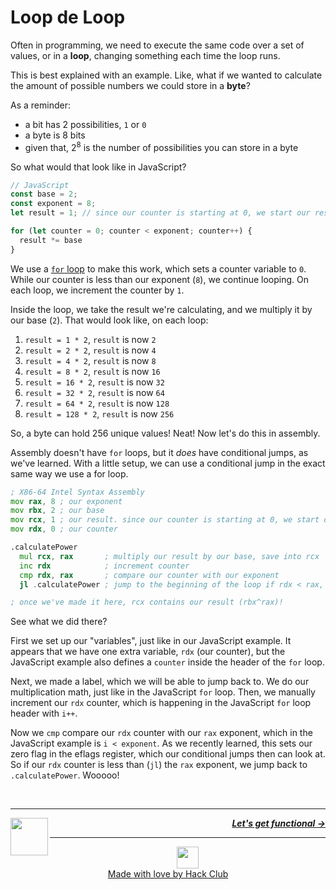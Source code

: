 # Loop de Loop

Often in programming, we need to execute the same code over a set of values, or in a **loop**, changing something each time the loop runs.

This is best explained with an example. Like, what if we wanted to calculate the amount of possible numbers we could store in a **byte**?

As a reminder:
  - a bit has 2 possibilities, `1` or `0`
  - a byte is 8 bits
  - given that, $2^8$ is the number of possibilities you can store in a byte

So what would that look like in JavaScript?

```js
// JavaScript
const base = 2;
const exponent = 8;
let result = 1; // since our counter is starting at 0, we start our result at 2^0, which is 1

for (let counter = 0; counter < exponent; counter++) {
  result *= base
}
```

We use a [`for` loop](https://developer.mozilla.org/en-US/docs/Web/JavaScript/Guide/Loops_and_iteration) to make this work, which sets a counter variable to `0`. While our counter is less than our exponent (`8`), we continue looping. On each loop, we increment the counter by `1`.

Inside the loop, we take the result we're calculating, and we multiply it by our base (`2`). That would look like, on each loop:

1. `result = 1 * 2`, `result` is now `2`
1. `result = 2 * 2`, `result` is now `4`
1. `result = 4 * 2`, `result` is now `8`
1. `result = 8 * 2`, `result` is now `16`
1. `result = 16 * 2`, `result` is now `32`
1. `result = 32 * 2`, `result` is now `64`
1. `result = 64 * 2`, `result` is now `128`
1. `result = 128 * 2`, `result` is now `256`

So, a byte can hold 256 unique values! Neat! Now let's do this in assembly.

Assembly doesn't have `for` loops, but it _does_ have conditional jumps, as we've learned. With a little setup, we can use a conditional jump in the exact same way we use a for loop.

```asm
; X86-64 Intel Syntax Assembly
mov rax, 8 ; our exponent
mov rbx, 2 ; our base
mov rcx, 1 ; our result. since our counter is starting at 0, we start our result at 2^0, which is 1
mov rdx, 0 ; our counter

.calculatePower
  mul rcx, rax       ; multiply our result by our base, save into rcx
  inc rdx            ; increment counter
  cmp rdx, rax       ; compare our counter with our exponent
  jl .calculatePower ; jump to the beginning of the loop if rdx < rax, since we still have more iterations to go

; once we've made it here, rcx contains our result (rbx^rax)!
```

See what we did there?

First we set up our "variables", just like in our JavaScript example. It appears that we have one extra variable, `rdx` (our counter), but the JavaScript example also defines a `counter` inside the header of the `for` loop.

Next, we made a label, which we will be able to jump back to. We do our multiplication math, just like in the JavaScript `for` loop. Then, we manually increment our `rdx` counter, which is happening in the JavaScript `for` loop header with `i++`.

Now we `cmp` compare our `rdx` counter with our `rax` exponent, which in the JavaScript example is `i < exponent`. As we recently learned, this sets our zero flag in the eflags register, which our conditional jumps then can look at. So if our `rdx` counter is less than (`jl`) the `rax` exponent, we jump back to `.calculatePower`. Wooooo!

<br />

---

<a href="/guide/writing-code/instructions/conditionals.md">
  <picture>
    <source media="(prefers-color-scheme: dark)" srcset="https://cloud-5aq8uo1rv-hack-club-bot.vercel.app/0backd.png">
    <img align="left" width="60" src="https://cloud-5v3nvbscw-hack-club-bot.vercel.app/0backl.png" />
  </picture>
</a>

<p align="right">
  <em>
    <b>
      <a href="/guide/writing-code/instructions/functions.md">
         Let's get functional →
      </a>
    </b>
  </em>
</p>

---

<p align="center">
  <a href="https://hackclub.com/">
    <img width="35" src="https://cloud-l0g1cgz4b-hack-club-bot.vercel.app/0h.png"><br/>
    Made with love by Hack Club
  </a>
</p>
